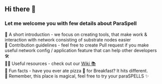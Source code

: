 ## Hi there 👋
### Let me welcome you with few details about ParaSpell
🧰 A short introduction - we focus on creating tools, that make work & interaction with network consisting of substrate nodes easier<br>
🌈 Contribution guidelines - feel free to create Pull request if you make useful network config / application feature that can help other developers 🛠️<br>
👩‍💻 Useful resources - check out our [Wiki 📚️](https://github.com/paraspell/ui/wiki)<br>
🍿 Fun facts - have you ever ate pizza 🍕 for Breakfast? It hits different.<br>
🧙 Remember, this place is magical, feel free to try your paraSPELLS ✨<br>
